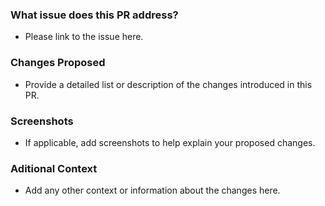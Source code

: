 ### What issue does this PR address?

-   Please link to the issue here.

### Changes Proposed

-   Provide a detailed list or description of the changes introduced in this PR.

### Screenshots

-   If applicable, add screenshots to help explain your proposed changes.

### Aditional Context

-   Add any other context or information about the changes here.
